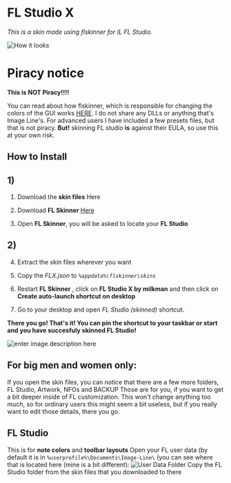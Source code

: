 # FL Studio X

*This is a skin made using flskinner for IL FL Studio.*

![How it looks](https://i.ibb.co/V9D71Nb/FLX.png)

# Piracy notice

**This is NOT Piracy!!!!**

You can read about how flskinner, which is responsible for changing the colors of the GUI works [HERE](https://github.com/liquiad/flskinner).
I do not share any DLLs or anything that's Image Line's. For advanced users I have included a few presets files, but that is not piracy. 
**But!** skinning FL studio **is** against their EULA, so use this at your own risk.
## How to Install

## 1)

 1. Download the **skin files** Here
 
 2. Download **FL Skinner** [Here](https://github.com/liquiad/flskinner/releases/latest/download/flskinner_x64_release.zip)
 3. Open **FL Skinner**, you will be asked to locate your **FL Studio**
 
 ## 2)
 
 4. Extract the skin files wherever you want

5. Copy the *FLX.json* to *`%appdata%\flskinner\skins`*

6. Restart **FL Skinner** , click on **FL Studio X by milkman** and then click on  **Create auto-launch shortcut on desktop**
7. Go to your desktop and open *FL Studio (skinned)* shortcut. 

**There you go! That's it! You can pin the shortcut to your taskbar or start and you have succesfuly skinned FL Studio!**
 

 




![enter image description here](https://i.ibb.co/bJpyKb3/FLX2.png)
## For big men and women only:
If you open the skin files, you can notice that there are a few more folders, FL Studio, Artwork, NFOs and BACKUP
Those are for you, if you want to get a bit deeper inside of FL customization. This won't change anything too much, so for ordinary users this might seem a bit useless, but if you really want to edit those details, there you go.

## FL Studio
This is for **note colors** and **toolbar layouts**
Open your FL user data (by default it is in `%userprofile%\Documents\Image-Line\` (you can see where that is located here (mine is a bit different):
![User Data Folder](https://i.ibb.co/wcKx5HV/OQf-GMCe-LRW.png)
Copy the FL Studio folder from the skin files that you downloaded to there  

```
